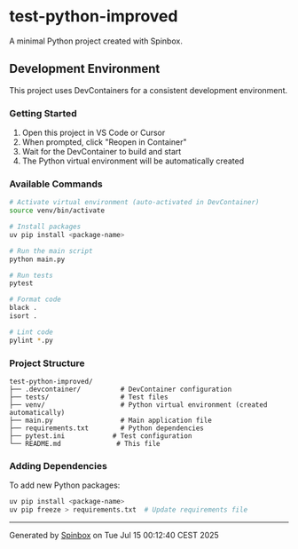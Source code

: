 # test-python-improved

A minimal Python project created with Spinbox.

## Development Environment

This project uses DevContainers for a consistent development environment.

### Getting Started

1. Open this project in VS Code or Cursor
2. When prompted, click "Reopen in Container"
3. Wait for the DevContainer to build and start
4. The Python virtual environment will be automatically created

### Available Commands

```bash
# Activate virtual environment (auto-activated in DevContainer)
source venv/bin/activate

# Install packages
uv pip install <package-name>

# Run the main script
python main.py

# Run tests
pytest

# Format code
black .
isort .

# Lint code
pylint *.py
```

### Project Structure

```
test-python-improved/
├── .devcontainer/          # DevContainer configuration
├── tests/                  # Test files
├── venv/                   # Python virtual environment (created automatically)
├── main.py                 # Main application file
├── requirements.txt        # Python dependencies
├── pytest.ini            # Test configuration
└── README.md              # This file
```

### Adding Dependencies

To add new Python packages:

```bash
uv pip install <package-name>
uv pip freeze > requirements.txt  # Update requirements file
```

---

Generated by [Spinbox](https://github.com/Gonzillaaa/spinbox) on Tue Jul 15 00:12:40 CEST 2025
